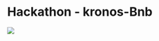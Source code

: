# Hackathon - kronos-Bnb

![](https://img.shields.io/badge/code-React-informational?style=flat&logo=react&logoColor=white&color=FFD700)
